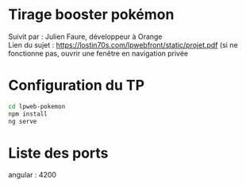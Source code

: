# Tirage booster pokémon
Suivit par : Julien Faure, développeur à Orange  
Lien du sujet : https://lostin70s.com/lpwebfront/static/projet.pdf (si ne fonctionne pas, ouvrir une fenêtre en navigation privée

# Configuration du TP
```bash
cd lpweb-pokemon
npm install
ng serve
```

# Liste des ports
angular : 4200
